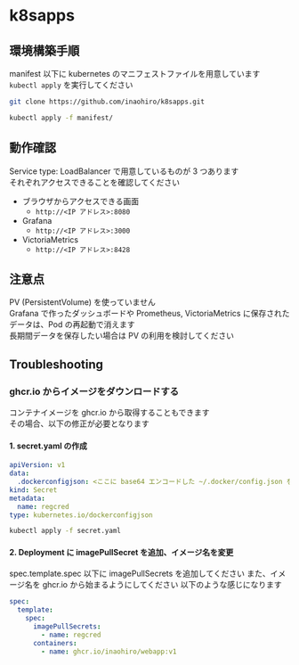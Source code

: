 # k8sapps

## 環境構築手順

manifest 以下に kubernetes のマニフェストファイルを用意しています  
`kubectl apply` を実行してください

```sh
git clone https://github.com/inaohiro/k8sapps.git

kubectl apply -f manifest/
```

## 動作確認

Service type: LoadBalancer で用意しているものが 3 つあります  
それぞれアクセスできることを確認してください

- ブラウザからアクセスできる画面
  - `http://<IP アドレス>:8080`
- Grafana
  - `http://<IP アドレス>:3000`
- VictoriaMetrics
  - `http://<IP アドレス>:8428`

## 注意点

PV (PersistentVolume) を使っていません  
Grafana で作ったダッシュボードや Prometheus, VictoriaMetrics に保存されたデータは、Pod の再起動で消えます  
長期間データを保存したい場合は PV の利用を検討してください

## Troubleshooting

### ghcr.io からイメージをダウンロードする

コンテナイメージを ghcr.io から取得することもできます  
その場合、以下の修正が必要となります

#### 1. secret.yaml の作成

```yaml
apiVersion: v1
data:
  .dockerconfigjson: <ここに base64 エンコードした ~/.docker/config.json を貼る>
kind: Secret
metadata:
  name: regcred
type: kubernetes.io/dockerconfigjson
```

```sh
kubectl apply -f secret.yaml
```

#### 2. Deployment に imagePullSecret を追加、イメージ名を変更

spec.template.spec 以下に imagePullSecrets を追加してください
また、イメージ名を ghcr.io から始まるようにしてください
以下のような感じになります

```yaml
spec:
  template:
    spec:
      imagePullSecrets:
        - name: regcred
      containers:
        - name: ghcr.io/inaohiro/webapp:v1
```
